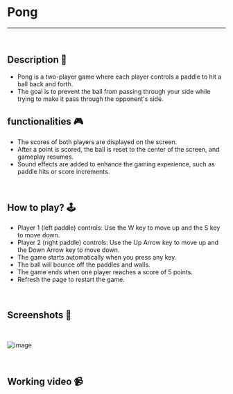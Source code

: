# **Pong**

---

<br>

## **Description 📃** 
- Pong is a two-player game where each player controls a paddle to hit a ball back and forth. 
- The goal is to prevent the ball from passing through your side while trying to make it pass through the opponent's side. 

## **functionalities 🎮** 
- The scores of both players are displayed on the screen.
- After a point is scored, the ball is reset to the center of the screen, and gameplay resumes.
- Sound effects are added to enhance the gaming experience, such as paddle hits or score increments.
<br>

## **How to play? 🕹️**
- Player 1 (left paddle) controls: Use the W key to move up and the S key to move down.
- Player 2 (right paddle) controls: Use the Up Arrow key to move up and the Down Arrow key to move down.
- The game starts automatically when you press any key.
- The ball will bounce off the paddles and walls.
- The game ends when one player reaches a score of 5 points.
- Refresh the page to restart the game.

<br>

## **Screenshots 📸**

<br>

![image](../../images/pong.png)

<br>

## **Working video 📹**
<!-- add your working video over here -->

